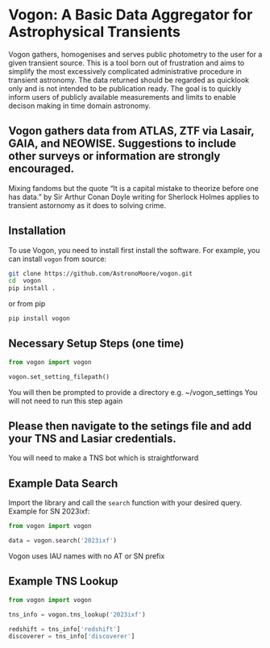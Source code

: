 # Vogon: A Basic Data Aggregator for Astrophysical Transients

Vogon gathers, homogenises and serves public photometry to the user for a given transient source. This is a tool born out of frustration and aims to simplify the most excessively complicated administrative procedure in transient astronomy. The data returned should be regarded as quicklook only and is not intended to be publication ready. The goal is to quickly inform users of publicly available measurements and limits to enable decison making in time domain astronomy. 

## Vogon gathers data from ATLAS, ZTF via Lasair, GAIA, and NEOWISE. Suggestions to include other surveys or information are strongly encouraged.

Mixing fandoms but the quote “It is a capital mistake to theorize before one has data.” by Sir Arthur Conan Doyle writing for Sherlock Holmes applies to transient astornomy as it does to solving crime.


## Installation

To use Vogon, you need to install first install the software. For example, you can install `vogon` from source:

```bash 
git clone https://github.com/AstronoMoore/vogon.git
cd  vogon
pip install .
```
or from pip 

```bash 
pip install vogon
```

## Necessary Setup Steps (one time)

```python
from vogon import vogon

vogon.set_setting_filepath()

```
You will then be prompted to provide a directory e.g. ~/vogon_settings 
You will not need to run this step again


## Please then navigate to the setings file and add your TNS and Lasiar credentials.

You will need to make a TNS bot which is straightforward

## Example Data Search

Import the library and call the `search` function with your desired query. Example for SN 2023ixf:

```python
from vogon import vogon

data = vogon.search('2023ixf')
```

Vogon uses IAU names with no AT or SN prefix


## Example TNS Lookup

```python
from vogon import vogon

tns_info = vogon.tns_lookup('2023ixf')

redshift = tns_info['redshift']
discoverer = tns_info['discoverer']
```
